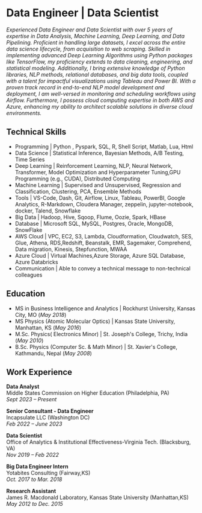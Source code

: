 # Data Engineer | Data Scientist
*Experienced Data Engineer and Data Scientist with over 5 years of expertise in Data Analysis, Machine Learning, Deep Learning, and Data Pipelining. Proficient in handling large datasets, I excel across the entire data science lifecycle, from acquisition to web scraping. Skilled in implementing advanced Deep Learning Algorithms using Python packages like TensorFlow, my proficiency extends to data cleaning, engineering, and statistical modeling. Additionally, I bring extensive knowledge of Python libraries, NLP methods, relational databases, and big data tools, coupled with a talent for impactful visualizations using Tableau and Power BI. With a proven track record in end-to-end NLP model development and deployment, I am well-versed in monitoring and scheduling workflows using Airflow. Furthermore, I possess cloud computing expertise in both AWS and Azure, enhancing my ability to architect scalable solutions in diverse cloud environments.*

## Technical Skills
- Programming | Python , Pyspark, SQL, R, Shell Script, Matlab, Lua, Html
- Data Science | Statistical Inference, Bayesian Methods, A/B Testing, Time Series
- Deep Learning | Reinforcement Learning, NLP, Neural Network, Transformer, Model Optimization and Hyperparameter Tuning,GPU Programming (e.g., CUDA), Distributed Computing
- Machine Learning | Supervised and Unsupervised, Regression and Classification, Clustering, PCA, Ensemble Methods
- Tools | VS-Code, Dash, Git, Airflow, Linux, Tableau, PowerBI, Google Analytics, R-Markdown, Cloudera Manager, zeppelin, jupyter-notebook, docker, Talend, Snowflake
- Big Data | Hadoop, Hive, Sqoop, Flume, Oozie, Spark, HBase
- Database | Microsoft SQL, MySQL, Postgres, Oracle, MongoDB, SnowFlake
- AWS Cloud | VPC, EC2, S3, Lambda, Cloudformation, Cloudwatch, SES, Glue, Athena, RDS,Redshift, Beanstalk, EMR, Sagemaker, Comprehend, Data migration, Kinesis, Stepfunction, MWAA
- Azure Cloud | Virtual Machines,Azure Storage, Azure SQL Database, Azure Databricks
- Communication | Able to convey a technical message to non-technical colleagues

## Education
- MS in Business Intelligence and Analytics | Rockhurst University, Kansas City, MO (_May 2018_)					
- MS Physics (Atomic Molecular Optics)	| Kansas State University, Manhattan, KS (_May 2016_) 			        		
- M.Sc. Physics( Electronics Minor) | St. Joseph's College, Trichy, India (_May 2010_)
- B.Sc. Physics  (Computer Sc. & Math Minor) | St. Xavier's College, Kathmandu, Nepal (_May 2008_)

## Work Experience
**Data Analyst**    
Middle States Commission on Higher Education (Philadelphia, PA)    
_Sept 2023 – Present_    
  
**Senior Consultant - Data Engineer**    
Incapsulate LLC (Washington DC)    
_Feb 2022 – June 2023_    
  
**Data Scientist**    
Office of Analytics & Institutional Effectiveness-Virginia Tech. (Blacksburg, VA)    
_Nov 2019 – Feb 2022_    
   
**Big Data Engineer Intern**    
Yotabites Consulting (Fairway,KS)     
_Oct. 2017 to Mar. 2018_    

**Research Assistant**    
James R. Macdonald Laboratory, Kansas State University (Manhattan,KS)    
_May 2012 to Dec. 2015_    
   



